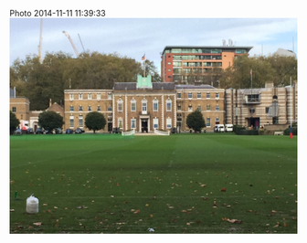 <!--
title: Photo 2014-11-11 11:39:33
date: Tue Nov 11 2014 11:39:33 GMT+0000 (Greenwich Mean Time)
tags: marquee,near,office
-->
Photo 2014-11-11 11:39:33
![](102355461387-0.jpg)
